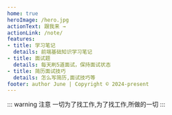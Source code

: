 ```yaml
---
home: true
heroImage: /hero.jpg
actionText: 跟我来 →
actionLink: /note/
features:
- title: 学习笔记
  details: 前端基础知识学习笔记
- title: 面试题
  details: 每天刷5道面试，保持面试状态
- title: 简历面试技巧
  details: 怎么写简历,面试技巧等
footer: author June | Copyright © 2024-present
---
```


::: warning 注意
一切为了找工作,为了找工作,所做的一切
:::
